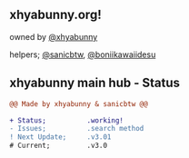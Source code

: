 ## xhyabunny.org!
owned by [@xhyabunny](https://github.com/xhyabunny)

helpers; [@sanicbtw](https://github.com/SanicBTW), [@boniikawaiidesu](https://github.com/boniikawaiidesu)

## xhyabunny main hub - Status
```diff
@@ Made by xhyabunny & sanicbtw @@

+ Status;          .working!
- Issues;          .search method
! Next Update;     .v3.01
# Current;         .v3.0

```
